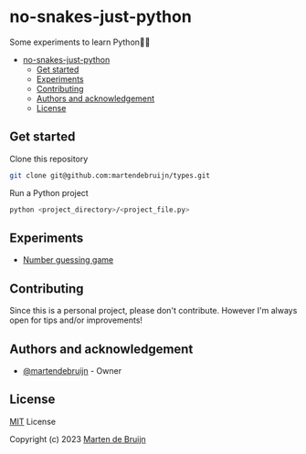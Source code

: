 # no-snakes-just-python

Some experiments to learn Python🐍🐍

- [no-snakes-just-python](#no-snakes-just-python)
  - [Get started](#get-started)
  - [Experiments](#experiments)
  - [Contributing](#contributing)
  - [Authors and acknowledgement](#authors-and-acknowledgement)
  - [License](#license)

## Get started

Clone this repository

```sh
git clone git@github.com:martendebruijn/types.git
```

Run a Python project

```sh
python <project_directory>/<project_file.py>
```

## Experiments

- [Number guessing game](./number_guessing/number_guessing.py)

## Contributing

Since this is a personal project, please don't contribute. However I'm always open for tips and/or improvements!

## Authors and acknowledgement

- [@martendebruijn](https://github.com/martendebruijn) - Owner

## License

[MIT](./LICENSE) License

Copyright (c) 2023 [Marten de Bruijn](https://github.com/martendebruijn)
